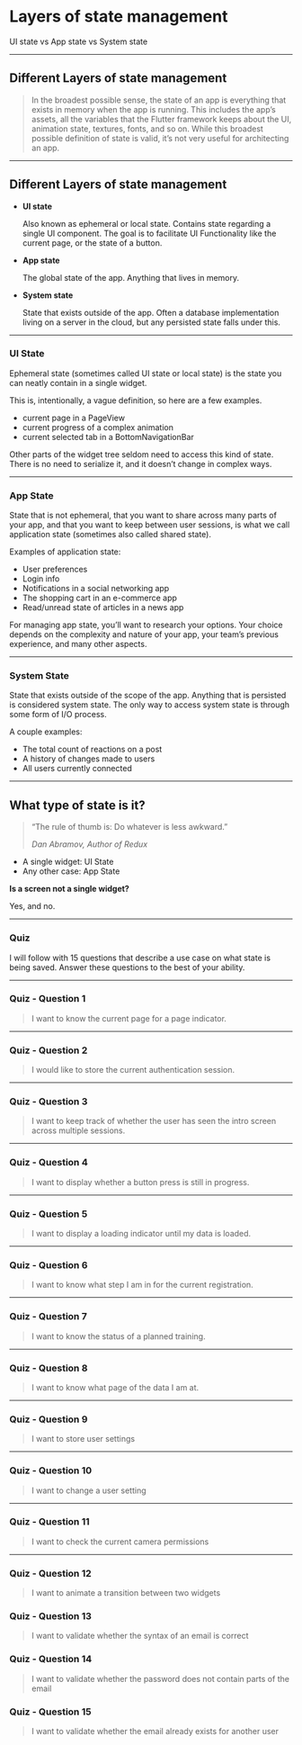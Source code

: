 # Layers of state management 
UI state vs App state vs System state

---
## Different Layers of state management

> In the broadest possible sense, the state of an app is everything that exists in memory when the app is running. This includes the app’s assets, all the variables that the Flutter framework keeps about the UI, animation state, textures, fonts, and so on. While this broadest possible definition of state is valid, it’s not very useful for architecting an app.

---
## Different Layers of state management

- **UI state**
  
  Also known as ephemeral or local state. Contains state regarding a single UI component. The goal is to facilitate UI Functionality like the current page, or the state of a button.

- **App state**
  
  The global state of the app. Anything that lives in memory. 

- **System state**

  State that exists outside of the app. Often a database implementation living on a server in the cloud, but any persisted state falls under this.


---
### UI State

Ephemeral state (sometimes called UI state or local state) is the state you can neatly contain in a single widget.

This is, intentionally, a vague definition, so here are a few examples.

- current page in a PageView
- current progress of a complex animation
- current selected tab in a BottomNavigationBar

Other parts of the widget tree seldom need to access this kind of state. There is no need to serialize it, and it doesn’t change in complex ways.


---
### App State

State that is not ephemeral, that you want to share across many parts of your app, and that you want to keep between user sessions, is what we call application state (sometimes also called shared state).

Examples of application state:

- User preferences
- Login info
- Notifications in a social networking app
- The shopping cart in an e-commerce app
- Read/unread state of articles in a news app

For managing app state, you’ll want to research your options. Your choice depends on the complexity and nature of your app, your team’s previous experience, and many other aspects.

---
### System State

State that exists outside of the scope of the app. Anything that is persisted is considered system state. The only way to access system state is through some form of I/O process.

A couple examples:
- The total count of reactions on a post
- A history of changes made to users
- All users currently connected

---
## What type of state is it?

> “The rule of thumb is: Do whatever is less awkward.”
> 
> _Dan Abramov, Author of Redux_

- A single widget: UI State
- Any other case: App State

**Is a screen not a single widget?**

Yes, and no.

---
### Quiz

I will follow with 15 questions that describe a use case on what state is being saved. Answer these questions to the best of your ability.

---
### Quiz - Question 1

> I want to know the current page for a page indicator.

---
### Quiz - Question 2

> I would like to store the current authentication session.

---
### Quiz - Question 3

> I want to keep track of whether the user has seen the intro screen across multiple sessions.

---
### Quiz - Question 4

> I want to display whether a button press is still in progress.

---
### Quiz - Question 5

> I want to display a loading indicator until my data is loaded.

---
### Quiz - Question 6

> I want to know what step I am in for the current registration.

---
### Quiz - Question 7

> I want to know the status of a planned training.

---
### Quiz - Question 8

> I want to know what page of the data I am at.

---
### Quiz - Question 9

> I want to store user settings

---
### Quiz - Question 10

> I want to change a user setting

---
### Quiz - Question 11

> I want to check the current camera permissions

---
### Quiz - Question 12

> I want to animate a transition between two widgets

### Quiz - Question 13

> I want to validate whether the syntax of an email is correct

### Quiz - Question 14

> I want to validate whether the password does not contain parts of the email

### Quiz - Question 15

> I want to validate whether the email already exists for another user